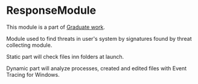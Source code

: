 # ResponseModule
This module is a part of [Graduate work](https://github.com/P3rd0s/graduate-work).

Module used to find threats in user's system by signatures found by threat collecting module.

Static part will check files inn folders at launch.

Dynamic part will analyze processes, created and edited files with Event Tracing for Windows.
